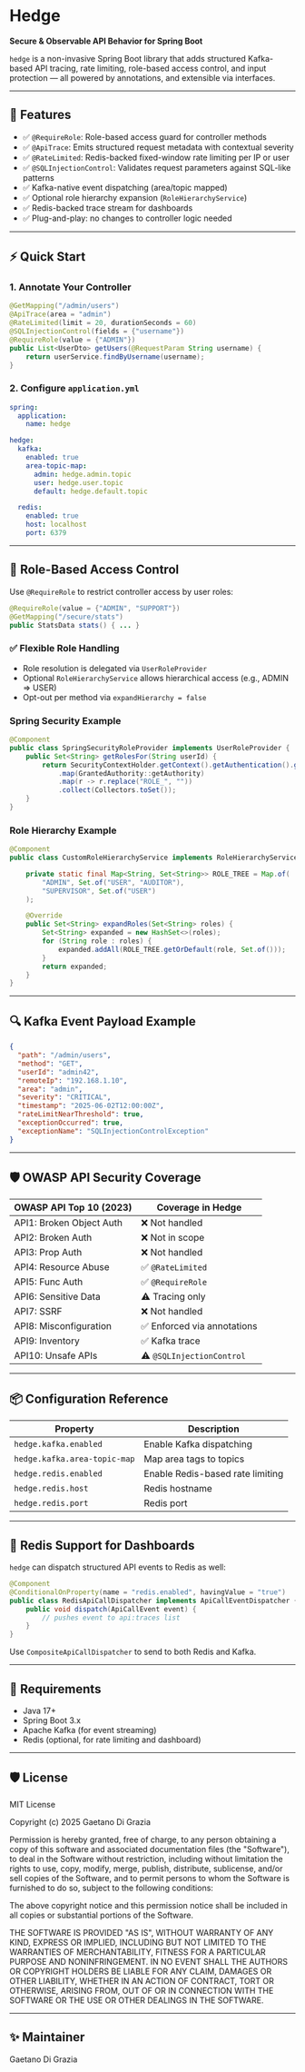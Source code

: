 # Hedge

**Secure & Observable API Behavior for Spring Boot**

`hedge` is a non-invasive Spring Boot library that adds structured Kafka-based API tracing, rate limiting, role-based access control, and input protection — all powered by annotations, and extensible via interfaces.

---

## 🚀 Features

- ✅ `@RequireRole`: Role-based access guard for controller methods
- ✅ `@ApiTrace`: Emits structured request metadata with contextual severity
- ✅ `@RateLimited`: Redis-backed fixed-window rate limiting per IP or user
- ✅ `@SQLInjectionControl`: Validates request parameters against SQL-like patterns
- ✅ Kafka-native event dispatching (area/topic mapped)
- ✅ Optional role hierarchy expansion (`RoleHierarchyService`)
- ✅ Redis-backed trace stream for dashboards
- ✅ Plug-and-play: no changes to controller logic needed

---

## ⚡ Quick Start

### 1. Annotate Your Controller

```java
@GetMapping("/admin/users")
@ApiTrace(area = "admin")
@RateLimited(limit = 20, durationSeconds = 60)
@SQLInjectionControl(fields = {"username"})
@RequireRole(value = {"ADMIN"})
public List<UserDto> getUsers(@RequestParam String username) {
    return userService.findByUsername(username);
}
```

### 2. Configure `application.yml`

```yaml
spring:
  application:
    name: hedge

hedge:
  kafka:
    enabled: true
    area-topic-map:
      admin: hedge.admin.topic
      user: hedge.user.topic
      default: hedge.default.topic

  redis:
    enabled: true
    host: localhost
    port: 6379
```

---

## 🔐 Role-Based Access Control

Use `@RequireRole` to restrict controller access by user roles:

```java
@RequireRole(value = {"ADMIN", "SUPPORT"})
@GetMapping("/secure/stats")
public StatsData stats() { ... }
```

### ✅ Flexible Role Handling

- Role resolution is delegated via `UserRoleProvider`
- Optional `RoleHierarchyService` allows hierarchical access (e.g., ADMIN ⇒ USER)
- Opt-out per method via `expandHierarchy = false`

### Spring Security Example

```java
@Component
public class SpringSecurityRoleProvider implements UserRoleProvider {
    public Set<String> getRolesFor(String userId) {
        return SecurityContextHolder.getContext().getAuthentication().getAuthorities().stream()
            .map(GrantedAuthority::getAuthority)
            .map(r -> r.replace("ROLE_", ""))
            .collect(Collectors.toSet());
    }
}
```

### Role Hierarchy Example

```java
@Component
public class CustomRoleHierarchyService implements RoleHierarchyService {

    private static final Map<String, Set<String>> ROLE_TREE = Map.of(
        "ADMIN", Set.of("USER", "AUDITOR"),
        "SUPERVISOR", Set.of("USER")
    );

    @Override
    public Set<String> expandRoles(Set<String> roles) {
        Set<String> expanded = new HashSet<>(roles);
        for (String role : roles) {
            expanded.addAll(ROLE_TREE.getOrDefault(role, Set.of()));
        }
        return expanded;
    }
}
```

---

## 🔍 Kafka Event Payload Example

```json
{
  "path": "/admin/users",
  "method": "GET",
  "userId": "admin42",
  "remoteIp": "192.168.1.10",
  "area": "admin",
  "severity": "CRITICAL",
  "timestamp": "2025-06-02T12:00:00Z",
  "rateLimitNearThreshold": true,
  "exceptionOccurred": true,
  "exceptionName": "SQLInjectionControlException"
}
```

---

## 🛡 OWASP API Security Coverage

| OWASP API Top 10 (2023) | Coverage in Hedge |
|--------------------------|--------------------|
| API1: Broken Object Auth | ❌ Not handled      |
| API2: Broken Auth        | ❌ Not in scope     |
| API3: Prop Auth          | ❌ Not handled      |
| API4: Resource Abuse     | ✅ `@RateLimited`   |
| API5: Func Auth          | ✅ `@RequireRole`   |
| API6: Sensitive Data     | ⚠️ Tracing only     |
| API7: SSRF               | ❌ Not handled      |
| API8: Misconfiguration   | ✅ Enforced via annotations |
| API9: Inventory          | ✅ Kafka trace      |
| API10: Unsafe APIs       | ⚠️ `@SQLInjectionControl` |

---

## 📦 Configuration Reference

| Property                        | Description                              |
|----------------------------------|------------------------------------------|
| `hedge.kafka.enabled`           | Enable Kafka dispatching                 |
| `hedge.kafka.area-topic-map`    | Map area tags to topics                  |
| `hedge.redis.enabled`           | Enable Redis-based rate limiting         |
| `hedge.redis.host`              | Redis hostname                           |
| `hedge.redis.port`              | Redis port                               |

---

## 🧰 Redis Support for Dashboards

`hedge` can dispatch structured API events to Redis as well:

```java
@Component
@ConditionalOnProperty(name = "redis.enabled", havingValue = "true")
public class RedisApiCallDispatcher implements ApiCallEventDispatcher {
    public void dispatch(ApiCallEvent event) {
        // pushes event to api:traces list
    }
}
```

Use `CompositeApiCallDispatcher` to send to both Redis and Kafka.

---


## 🧰 Requirements

- Java 17+
- Spring Boot 3.x
- Apache Kafka (for event streaming)
- Redis (optional, for rate limiting and dashboard)

---

## 🛡 License

MIT License

Copyright (c) 2025 Gaetano Di Grazia

Permission is hereby granted, free of charge, to any person obtaining a copy
of this software and associated documentation files (the "Software"), to deal
in the Software without restriction, including without limitation the rights
to use, copy, modify, merge, publish, distribute, sublicense, and/or sell
copies of the Software, and to permit persons to whom the Software is
furnished to do so, subject to the following conditions:

The above copyright notice and this permission notice shall be included in all
copies or substantial portions of the Software.

THE SOFTWARE IS PROVIDED "AS IS", WITHOUT WARRANTY OF ANY KIND, EXPRESS OR
IMPLIED, INCLUDING BUT NOT LIMITED TO THE WARRANTIES OF MERCHANTABILITY,
FITNESS FOR A PARTICULAR PURPOSE AND NONINFRINGEMENT. IN NO EVENT SHALL THE
AUTHORS OR COPYRIGHT HOLDERS BE LIABLE FOR ANY CLAIM, DAMAGES OR OTHER
LIABILITY, WHETHER IN AN ACTION OF CONTRACT, TORT OR OTHERWISE, ARISING FROM,
OUT OF OR IN CONNECTION WITH THE SOFTWARE OR THE USE OR OTHER DEALINGS IN THE
SOFTWARE.

---

## ✨ Maintainer

Gaetano Di Grazia

